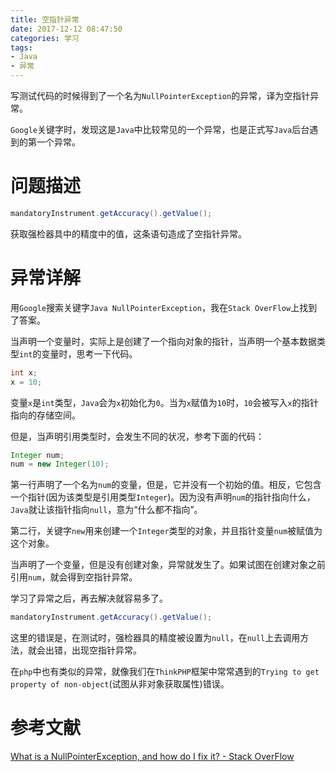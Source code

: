 ```yaml
---
title: 空指针异常
date: 2017-12-12 08:47:50
categories: 学习
tags:
- Java
- 异常
---
```

写测试代码的时候得到了一个名为`NullPointerException`的异常，译为空指针异常。

`Google`关键字时，发现这是`Java`中比较常见的一个异常，也是正式写`Java`后台遇到的第一个异常。

<!-- more -->

# 问题描述

```java
mandatoryInstrument.getAccuracy().getValue();
```

获取强检器具中的精度中的值，这条语句造成了空指针异常。

# 异常详解

用`Google`搜索关键字`Java NullPointerException`，我在`Stack OverFlow`上找到了答案。

当声明一个变量时，实际上是创建了一个指向对象的指针，当声明一个基本数据类型`int`的变量时，思考一下代码。

```java
int x;
x = 10;
```

变量`x`是`int`类型，`Java`会为`x`初始化为`0`。当为`x`赋值为`10`时，`10`会被写入`x`的指针指向的存储空间。

但是，当声明引用类型时，会发生不同的状况，参考下面的代码：

```java
Integer num;
num = new Integer(10);
```

第一行声明了一个名为`num`的变量，但是，它并没有一个初始的值。相反，它包含一个指针(因为该类型是引用类型`Integer`)。因为没有声明`num`的指针指向什么，`Java`就让该指针指向`null`，意为“什么都不指向”。

第二行，关键字`new`用来创建一个`Integer`类型的对象，并且指针变量`num`被赋值为这个对象。

当声明了一个变量，但是没有创建对象，异常就发生了。如果试图在创建对象之前引用`num`，就会得到空指针异常。

学习了异常之后，再去解决就容易多了。

```java
mandatoryInstrument.getAccuracy().getValue();
```

这里的错误是，在测试时，强检器具的精度被设置为`null`，在`null`上去调用方法，就会出错，出现空指针异常。

在`php`中也有类似的异常，就像我们在`ThinkPHP`框架中常常遇到的`Trying to get property of non-object`(试图从非对象获取属性)错误。

# 参考文献

[What is a NullPointerException, and how do I fix it? - Stack OverFlow
](https://stackoverflow.com/questions/218384/what-is-a-nullpointerexception-and-how-do-i-fix-it)
